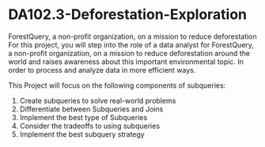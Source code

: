 # DA102.3-Deforestation-Exploration
ForestQuery, a non-profit organization, on a mission to reduce deforestation
For this project, you will step into the role of a data analyst for ForestQuery, a non-profit organization, on a mission to reduce deforestation around the world and raises awareness about this important environmental topic. 
In order to process and analyze data in more efficient ways. 

This Project will focus on the following components of subqueries:

1.  Create subqueries to solve real-world problems
2.  Differentiate between Subqueries and Joins
3.  Implement the best type of Subqueries
4.  Consider the tradeoffs to using subqueries
5.  Implement the best subquery strategy
